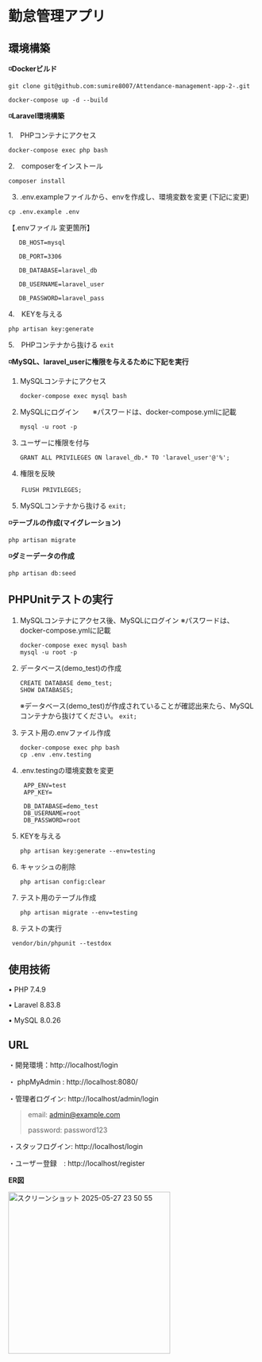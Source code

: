 # 勤怠管理アプリ
## 環境構築
**◽️Dockerビルド**

```
git clone git@github.com:sumire8007/Attendance-management-app-2-.git
```
```
docker-compose up -d --build
```

**◽️Laravel環境構築**

1.　PHPコンテナにアクセス
```
docker-compose exec php bash
```
2.　composerをインストール
```
composer install
```
3. .env.exampleファイルから、envを作成し、環境変数を変更 (下記に変更)
```
cp .env.example .env
```
【.envファイル 変更箇所】
```
   DB_HOST=mysql
   
   DB_PORT=3306
   
   DB_DATABASE=laravel_db
   
   DB_USERNAME=laravel_user
   
   DB_PASSWORD=laravel_pass
   ```
4.　KEYを与える
  ```
  php artisan key:generate
  ```
5.　PHPコンテナから抜ける
   ```exit```

**◽️MySQL、laravel_userに権限を与えるために下記を実行**
1. MySQLコンテナにアクセス
   ```
   docker-compose exec mysql bash
   ```
2. MySQLにログイン　　※パスワードは、docker-compose.ymlに記載
   ```
   mysql -u root -p
   ```           
5. ユーザーに権限を付与
   ```
   GRANT ALL PRIVILEGES ON laravel_db.* TO 'laravel_user'@'%';
   ```
  
4. 権限を反映
```
　  FLUSH PRIVILEGES;
   ```
  
5. MySQLコンテナから抜ける
   ```exit;```
   
**◽️テーブルの作成(マイグレーション)**
```
php artisan migrate
```

**◽️ダミーデータの作成**
```
php artisan db:seed
```


## PHPUnitテストの実行
1. MySQLコンテナにアクセス後、MySQLにログイン ※パスワードは、docker-compose.ymlに記載
   ```
   docker-compose exec mysql bash
   mysql -u root -p
   ```
2. データベース(demo_test)の作成 
   ```
   CREATE DATABASE demo_test;
   SHOW DATABASES;
   ```
   ※データベース(demo_test)が作成されていることが確認出来たら、MySQLコンテナから抜けてください。
   ```exit;```
   
3. テスト用の.envファイル作成
   ```
   docker-compose exec php bash
   cp .env .env.testing
   ```
4. .env.testingの環境変数を変更
   ```
    APP_ENV=test
    APP_KEY=

    DB_DATABASE=demo_test
    DB_USERNAME=root
    DB_PASSWORD=root
   ```
5. KEYを与える
   ```
   php artisan key:generate --env=testing
   ```
6. キャッシュの削除
   ```
   php artisan config:clear
   ```
7. テスト用のテーブル作成
   ```
   php artisan migrate --env=testing
   ```
8. テストの実行
  ```
   vendor/bin/phpunit --testdox
  ```

   
   
## 使用技術
• PHP 7.4.9

• Laravel 8.83.8

• MySQL 8.0.26

## URL

・開発環境：http://localhost/login

・ phpMyAdmin : http://localhost:8080/

・管理者ログイン: http://localhost/admin/login

   > email: admin@example.com
   > 
   > password: password123

・スタッフログイン: http://localhost/login

・ユーザー登録　: http://localhost/register


**ER図**

<img width="326" alt="スクリーンショット 2025-05-27 23 50 55" src="https://github.com/user-attachments/assets/95e4004d-8cc4-4da3-9d3b-803d7be97e4a" />
